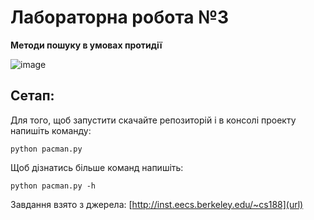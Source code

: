 # Лабораторна робота №3

**Методи пошуку в умовах протидії**

![image](https://github.com/zerorchik/Pacman/assets/103893849/776f6cee-3d2f-4b2b-a7cc-8aef74c00233)

## Сетап:

Для того, щоб запустити скачайте репозиторій і в консолі проекту напишіть команду:

`python pacman.py`

Щоб дізнатись більше команд напишіть:

`python pacman.py -h`

Завдання взято з джерела:
[http://inst.eecs.berkeley.edu/~cs188](url)
